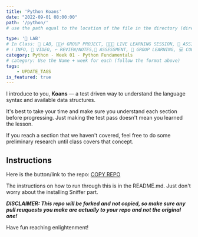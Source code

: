 ```yaml
---
title: 'Python Koans'
date: "2022-09-01 08:00:00"
path: '/python/'
# use the path equal to the location of the file in the directory (directory structure)

type: '🥼 LAB'
# In Class: 🥼 LAB, 👷🏼‍♂️ GROUP PROJECT, 👩🏽‍🏫 LIVE LEARNING SESSION, 📝 ASSIGNMENT
# ℹ️ INFO, 🎥 VIDEO, ↩️ REVIEW/NOTES,🧠 ASSESSMENT, 👥 GROUP LEARNING, 💻 CODE ALONG
category: Python - Week 01 - Python Fundamentals
# category: Use the Name + week for each (follow the format above)
tags:
    - UPDATE_TAGS
is_featured: true
---
```


I introduce to you, **Koans** — a test driven way to understand the language syntax and available data structures.

It's best to take your time and make sure you understand each section before progressing. Just making the test pass doesn't mean you learned the lesson.

If you reach a section that we haven't covered, feel free to do some preliminary research until class covers that concept.

## Instructions

Here is the button/link to the repo:
<a class="rn-button btn-purple" href="https://githubtools.reppedintech.com/u/gregmalcolm/python_koans" target="_blank">COPY REPO</a>

The instructions on how to run through this is in the README.md. Just don't worry about the installing Sniffer part.

***DISCLAIMER: This repo will be forked and not copied, so make sure any pull reuquests you make are actually to your repo and not the original one!***

Have fun reaching enlightenment!

